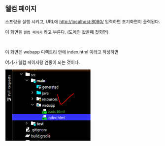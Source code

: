 ## 웰컴 페이지

스프링을 실행 시키고, URL에 [http://localhost:8080/](http://localhost:8080/) 입력하면 초기화면이 출력된다.

이 화면을 `웰컴 페이지` 라고 부른다. (도메인 왔을때 첫화면)

<br/>

이 화면은 webapp 디렉토리 안에 index.html 이라고 작성하면 

여기가 웰컴 페이지랑 연동이 되는 것이다.

![이미지](/programming/img/입문45.PNG)